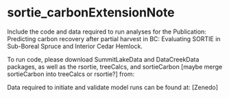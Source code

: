 # sortie_carbonExtensionNote

Include the code and data required to run analyses for the Publication: Predicting carbon recovery 
after partial harvest in BC: Evaluating SORTIE in Sub-Boreal Spruce and Interior Cedar Hemlock.

To run code, please download SummitLakeData and DataCreekData packages, as well as 
the rsortie, treeCalcs, and sortieCarbon [maybe merge sortieCarbon into treeCalcs or rsortie?] from:

Data required to initiate and validate model runs can be found at: [Zenedo]